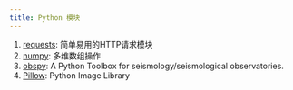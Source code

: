 ```yaml
---
title: Python 模块
---
```


1. [requests](http://docs.python-requests.org/): 简单易用的HTTP请求模块
2. [numpy](http://www.numpy.org/): 多维数组操作
3. [obspy](http://docs.obspy.org/): A Python Toolbox for seismology/seismological observatories.
4. [Pillow](http://pillow.readthedocs.io/): Python Image Library

